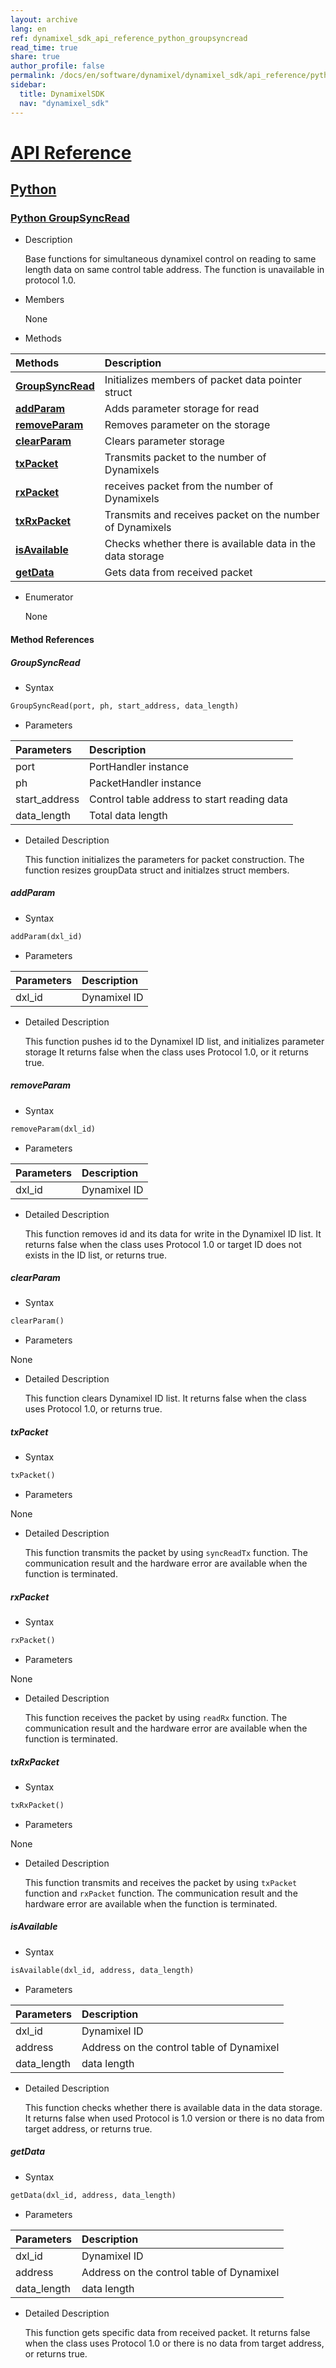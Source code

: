 ```yaml
---
layout: archive
lang: en
ref: dynamixel_sdk_api_reference_python_groupsyncread
read_time: true
share: true
author_profile: false
permalink: /docs/en/software/dynamixel/dynamixel_sdk/api_reference/python/python_groupsyncread/
sidebar:
  title: DynamixelSDK
  nav: "dynamixel_sdk"
---
```


<div style="counter-reset: h1 4"></div>
<div style="counter-reset: h2 3"></div>
<div style="counter-reset: h3 3"></div>

# [API Reference](#api-reference)

## [Python](#python)

### [Python GroupSyncRead](#python-groupsyncread)

- Description

  Base functions for simultaneous dynamixel control on reading to same length data on same control table address. The function is unavailable in protocol 1.0.

- Members

  None


- Methods

| Methods                                                   | Description                                                |
|:----------------------------------------------------------|:-----------------------------------------------------------|
| **[GroupSyncRead](#groupsyncread)**                       | Initializes members of packet data pointer struct          |
| **[addParam](#addparam)**                                 | Adds parameter storage for read                            |
| **[removeParam](#removeparam)**                           | Removes parameter on the storage                           |
| **[clearParam](#clearparam)**                             | Clears parameter storage                                   |
| **[txPacket](#txpacket)**                                 | Transmits packet to the number of Dynamixels               |
| **[rxPacket](#rxpacket)**                                 | receives packet from the number of Dynamixels              |
| **[txRxPacket](#txrxpacket)**                             | Transmits and receives packet on the number of Dynamixels  |
| **[isAvailable](#isavailable)**                           | Checks whether there is available data in the data storage |
| **[getData](#getdata)**                                   | Gets data from received packet                             |


- Enumerator

  None

#### Method References

##### GroupSyncRead
- Syntax
``` python
GroupSyncRead(port, ph, start_address, data_length)
```
- Parameters

| Parameters       | Description                                 |
|:-----------------|:--------------------------------------------|
| port             | PortHandler instance                        |
| ph               | PacketHandler instance                      |
| start_address    | Control table address to start reading data |
| data_length      | Total data length                           |


- Detailed Description

   This function initializes the parameters for packet construction. The function resizes groupData struct and initialzes struct members.


##### addParam
- Syntax
``` python
addParam(dxl_id)
```
- Parameters

| Parameters | Description  |
|:-----------|:-------------|
| dxl_id     | Dynamixel ID |

- Detailed Description

   This function pushes id to the Dynamixel ID list, and initializes parameter storage It returns false when the class uses Protocol 1.0, or it returns true.


##### removeParam
- Syntax
``` python
removeParam(dxl_id)
```
- Parameters

| Parameters | Description  |
|:-----------|:-------------|
| dxl_id     | Dynamixel ID |

- Detailed Description

   This function removes id and its data for write in the Dynamixel ID list. It returns false when the class uses Protocol 1.0 or target ID does not exists in the ID list, or returns true.


##### clearParam
- Syntax
``` python
clearParam()
```
- Parameters

None

- Detailed Description

   This function clears Dynamixel ID list. It returns false when the class uses Protocol 1.0, or returns true.


##### txPacket
- Syntax
``` python
txPacket()
```
- Parameters

None

- Detailed Description

   This function transmits the packet by using `syncReadTx` function. The communication result and the hardware error are available when the function is terminated.


##### rxPacket
- Syntax
``` python
rxPacket()
```
- Parameters

None

- Detailed Description

   This function receives the packet by using `readRx` function. The communication result and the hardware error are available when the function is terminated.


##### txRxPacket
- Syntax
``` python
txRxPacket()
```
- Parameters

None

- Detailed Description

   This function transmits and receives the packet by using `txPacket` function and `rxPacket` function. The communication result and the hardware error are available when the function is terminated.

 ##### isAvailable
 - Syntax
 ``` python
 isAvailable(dxl_id, address, data_length)
 ```
 - Parameters

| Parameters  | Description                               |
|:------------|:------------------------------------------|
| dxl_id      | Dynamixel ID                              |
| address     | Address on the control table of Dynamixel |
| data_length | data length                               |


 - Detailed Description

    This function checks whether there is available data in the data storage. It returns false when used Protocol is 1.0 version or there is no data from target address, or returns true.

##### getData
- Syntax
``` python
getData(dxl_id, address, data_length)
```
- Parameters

| Parameters  | Description                               |
|:------------|:------------------------------------------|
| dxl_id      | Dynamixel ID                              |
| address     | Address on the control table of Dynamixel |
| data_length | data length                               |


- Detailed Description

   This function gets specific data from received packet. It returns false when the class uses Protocol 1.0 or there is no data from target address, or returns true.
